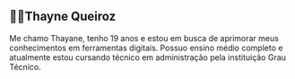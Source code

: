 ## 👩‍💻Thayne Queiroz
Me chamo Thayane, tenho 19 anos e estou em busca de aprimorar meus conhecimentos em ferramentas digitais.
Possuo ensino médio completo e atualmente estou cursando técnico em administração pela instituição Grau Técnico.

 <a href="https://br.linkedin.com/in/thayane-queiroz-b204b620a" width="32px" alt="LinkedIn" title="LinkedIn" src="https://i.imgur.com/yRpa1dQ.png"/></a>
  &#8287;&#8287;&#8287;&#8287;&#8287;
